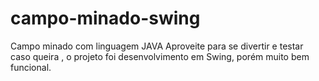 # campo-minado-swing
Campo minado com linguagem JAVA 
Aproveite para se divertir e testar caso queira , o projeto foi desenvolvimento em Swing, porém muito bem funcional.
